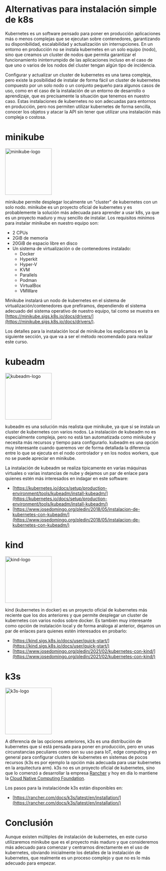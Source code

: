 # Alternativas para instalación simple de k8s

Kubernetes es un software pensado para poner en producción aplicaciones más o menos complejas que se ejecutan sobre contenedores, garantizando su disponibilidad, escalabilidad y actualización sin interrupciones. En un entorno en producción no se instala kubernetes en un solo equipo (nodo), sino que creamos un cluster de nodos que permita garantizar el funcionamiento ininterrumpido de las aplicaciones incluso en el caso de que uno o varios de los nodos del cluster tengan algún tipo de incidencia.

Configurar y actualizar un cluster de kubernetes es una tarea compleja, pero existe la posibilidad de instalar de forma fácil un cluster de kubernetes compuesto por un solo nodo o un conjunto pequeño para algunos casos de uso, como en el caso de la instalación de un entorno de desarrollo o aprendizaje, que es precisamente la situación que tenemos en nuestro caso. Estas instalaciones de kubernetes no son adecuadas para entornos en producción, pero nos permiten utilizar kubernetes de forma sencilla, conocer los objetos y atacar la API sin tener que utilizar una instalación más compleja o costosa.

# minikube

<img src="https://raw.githubusercontent.com/kubernetes/minikube/master/images/logo/logo.png" alt="minikube-logo" width="150"/>

minikube permite desplegar localmente un "cluster" de kubernetes con un solo nodo. minikube es un proyecto oficial de kubernetes y es probablemente la solución más adecuada para aprender a usar k8s, ya que es un proyecto maduro y muy sencillo de instalar. Los requisitos mínimos para instalar minikube en nuestro equipo son:

* 2 CPUs
* 2GiB de memoria
* 20GiB de espacio libre en disco
* Un sistema de virtualización o de contenedores instalado:
  * Docker
  * Hyperkit
  * Hyper-V
  * KVM
  * Parallels
  * Podman
  * VirtualBox
  * VMWare

Minikube instalará un nodo de kubernetes en el sistema de virtualización/contenedores que prefiramos, dependiendo el sistema adecuado del sistema operativo de nuestro equipo, tal como se muestra en [https://minikube.sigs.k8s.io/docs/drivers/](https://minikube.sigs.k8s.io/docs/drivers/).

Los detalles para la instalación local de minikube los explicamos en la siguiente sección, ya que va a ser el método recomendado para realizar este curso.

# kubeadm

<img src="https://raw.githubusercontent.com/kubernetes/kubeadm/master/logos/stacked/color/kubeadm-stacked-color.png" alt="kubeadm-logo" width="150"/>

kubeadm es una solución más realista que minikube, ya que sí se instala un cluster de kubernetes con varios nodos. La instalación de kubeadm no es especialmente compleja, pero no está tan automatizada como minikube y necesita más recursos y tiempo para configurarlo. kubeadm es una opción muy interesante cuando queremos ver de forma detallada la diferencia entre lo que se ejecuta en el nodo controlador y en los nodos workers, que no se puede apreciar en minikube.

La instalación de kubeadm se realiza típicamente en varias máquinas virtuales o varias instancias de nube y dejamos un par de enlace para quienes estén más interesados en indagar en este software:

* [https://kubernetes.io/docs/setup/production-environment/tools/kubeadm/install-kubeadm/](https://kubernetes.io/docs/setup/production-environment/tools/kubeadm/install-kubeadm/)
* [https://www.josedomingo.org/pledin/2018/05/instalacion-de-kubernetes-con-kubeadm/](https://www.josedomingo.org/pledin/2018/05/instalacion-de-kubernetes-con-kubeadm/)

# kind

<img src="https://d33wubrfki0l68.cloudfront.net/d0c94836ab5b896f29728f3c4798054539303799/9f948/logo/logo.png" alt="kind-logo" width="150"/>

kind (kubernetes in docker) es un proyecto oficial de kubernetes más reciente que los dos anteriores y que permite desplegar un cluster de kubernetes con varios nodos sobre docker. Es también muy interesante como opción de instalación local y de forma análoga al anterior, dejamos un par de enlaces para quienes estén interesados en probarlo:

* [https://kind.sigs.k8s.io/docs/user/quick-start/](https://kind.sigs.k8s.io/docs/user/quick-start/)
* [https://www.josedomingo.org/pledin/2021/02/kubernetes-con-kind/](https://www.josedomingo.org/pledin/2021/02/kubernetes-con-kind/)

# k3s

<img src="https://k3s.io/images/logo-k3s.svg" alt="k3s-logo" width="150"/>

A diferencia de las opciones anteriores, k3s es una distribución de kubernetes que sí está pensada para poner en producción, pero en unas circunstancias peculiares como son su uso para IoT, edge computing y en general para configurar clusters de kubernetes en sistemas de pocos recursos (k3s es por ejemplo la opción más adecuada para usar kubernetes en la arquitectura arm). k3s no es un proyecto oficial de kubernetes, sino que lo comenzó a desarrollar la empresa [Rancher](https://rancher.com/) y hoy en día lo mantiene la [Cloud Native Computing Foundation](https://www.cncf.io/).

Los pasos para la instalaciónde k3s están disponibles en:

* [https://rancher.com/docs/k3s/latest/en/installation/](https://rancher.com/docs/k3s/latest/en/installation/)

# Conclusión

Aunque existen múltiples de instalación de kubernetes, en este curso utilizaremos minikube que es el proyecto más maduro y que consideremos más adecuado para comenzar y centrarnos directamente en el uso de kubernetes, obviando inicialmente los detalles de la instalación de kubernetes, que realmente es un proceso complejo y que no es lo más adecuado para empezar.
